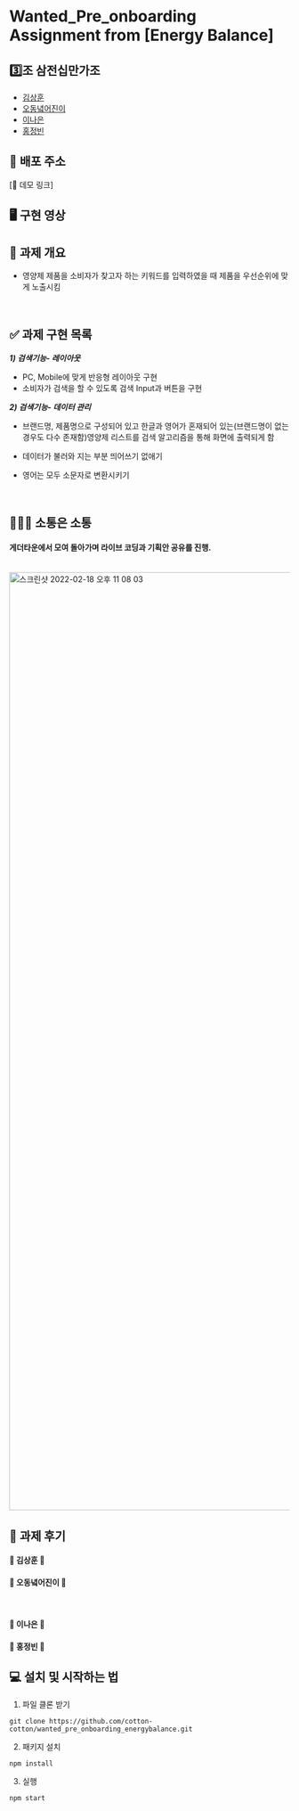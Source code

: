 # Wanted_Pre_onboarding Assignment from [Energy Balance]

## 3️⃣조 삼전십만가조

- [김상훈](https://github.com/Ho0on)
- [오동녘어진이](https://github.com/eojine94)
- [이나은](https://github.com/cotton-cotton)
- [홍정빈](https://github.com/tohjbin2)

## 🚀 배포 주소

[🔗 데모 링크]

## 🖥 구현 영상

## 🥑 과제 개요

- 영양제 제품을 소비자가 찾고자 하는 키워드를 입력하였을 때 제품을 우선순위에 맞게 노출시킴

  <br>

## ✅ 과제 구현 목록

**_1) 검색기능- 레이아웃_**

- PC, Mobile에 맞게 반응형 레이아웃 구현
- 소비자가 검색을 할 수 있도록 검색 Input과 버튼을 구현

**_2) 검색기능- 데이터 관리_**

- 브랜드명, 제품명으로 구성되어 있고 한글과 영어가 혼재되어 있는(브랜드명이 없는 경우도 다수 존재함)영양제 리스트를 검색 알고리즘을 통해 화면에 출력되게 함
- 데이터가 불러와 지는 부분 띄어쓰기 없애기
- 영어는 모두 소문자로 변환시키기

  <br>

## 👨🏼‍💻 소통은 소통

#### 게더타운에서 모여 돌아가며 라이브 코딩과 기획안 공유를 진행.
  <br>

  <img width="1684" alt="스크린샷 2022-02-18 오후 11 08 03" src="https://user-images.githubusercontent.com/63281199/154698116-9a6bb55e-bd10-4f38-b900-7b092eecaf45.png">

  
## 🍉 과제 후기

#### 🍩 김상훈 🍩


#### 🍿 오동녘어진이 🍿

&nbsp;&nbsp;

#### 🍭 이나은 🍭


#### 🍙 홍정빈 🍙



## 💻 설치 및 시작하는 법

1. 파일 클론 받기

```
git clone https://github.com/cotton-cotton/wanted_pre_onboarding_energybalance.git
```

2. 패키지 설치

```
npm install

```

3. 실행

```
npm start
```
